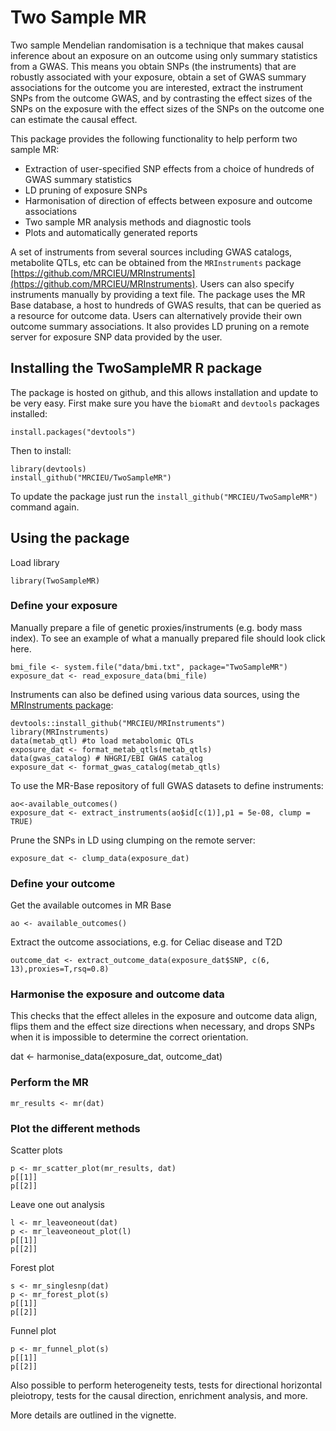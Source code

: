 # Two Sample MR

Two sample Mendelian randomisation is a technique that makes causal inference about an exposure on an outcome using only summary statistics from a GWAS. This means you obtain SNPs (the instruments) that are robustly associated with your exposure, obtain a set of GWAS summary associations for the outcome you are interested, extract the instrument SNPs from the outcome GWAS, and by contrasting the effect sizes of the SNPs on the exposure with the effect sizes of the SNPs on the outcome one can estimate the causal effect.

This package provides the following functionality to help perform two sample MR:

- Extraction of user-specified SNP effects from a choice of hundreds of GWAS summary statistics
- LD pruning of exposure SNPs
- Harmonisation of direction of effects between exposure and outcome associations
- Two sample MR analysis methods and diagnostic tools
- Plots and automatically generated reports

A set of instruments from several sources including GWAS catalogs, metabolite QTLs, etc can be obtained from the `MRInstruments` package [https://github.com/MRCIEU/MRInstruments](https://github.com/MRCIEU/MRInstruments). Users can also specify instruments manually by providing a text file. The package uses the MR Base database, a host to hundreds of GWAS results, that can be queried as a resource for outcome data. Users can alternatively provide their own outcome summary associations. It also provides LD pruning on a remote server for exposure SNP data provided by the user. 

## Installing the TwoSampleMR R package

The package is hosted on github, and this allows installation and update to be very easy. First make sure you have the `biomaRt` and `devtools` packages installed:

    install.packages("devtools")

Then to install:

    library(devtools)
    install_github("MRCIEU/TwoSampleMR")

To update the package just run the `install_github("MRCIEU/TwoSampleMR")` command again.


## Using the package

Load library

    library(TwoSampleMR)

### Define your exposure

Manually prepare a file of genetic proxies/instruments (e.g. body mass index). To see an example of what a manually prepared file should look click here. 
    
    bmi_file <- system.file("data/bmi.txt", package="TwoSampleMR")
    exposure_dat <- read_exposure_data(bmi_file)

Instruments can also be defined using various data sources, using the [MRInstruments package](https://github.com/MRCIEU/MRInstruments): 

    devtools::install_github("MRCIEU/MRInstruments")
    library(MRInstruments)
    data(metab_qtl) #to load metabolomic QTLs
    exposure_dat <- format_metab_qtls(metab_qtls) 
    data(gwas_catalog) # NHGRI/EBI GWAS catalog
    exposure_dat <- format_gwas_catalog(metab_qtls) 
    
To use the MR-Base repository of full GWAS datasets to define instruments:
    
    ao<-available_outcomes() 
    exposure_dat <- extract_instruments(ao$id[c(1)],p1 = 5e-08, clump = TRUE) 
    
Prune the SNPs in LD using clumping on the remote server:

    exposure_dat <- clump_data(exposure_dat)

### Define your outcome

Get the available outcomes in MR Base

    ao <- available_outcomes()

Extract the outcome associations, e.g. for Celiac disease and T2D
    
    outcome_dat <- extract_outcome_data(exposure_dat$SNP, c(6, 13),proxies=T,rsq=0.8)

### Harmonise the exposure and outcome data

This checks that the effect alleles in the exposure and outcome data align, flips them and the effect size directions when necessary, and drops SNPs when it is impossible to determine the correct orientation.

dat <- harmonise_data(exposure_dat, outcome_dat)

### Perform the MR
    
    mr_results <- mr(dat)

### Plot the different methods

Scatter plots

    p <- mr_scatter_plot(mr_results, dat)
    p[[1]]
    p[[2]]

Leave one out analysis

    l <- mr_leaveoneout(dat)
    p <- mr_leaveoneout_plot(l)
    p[[1]]
    p[[2]]

Forest plot

    s <- mr_singlesnp(dat)
    p <- mr_forest_plot(s)
    p[[1]]
    p[[2]]

Funnel plot

    p <- mr_funnel_plot(s)
    p[[1]]
    p[[2]]

Also possible to perform heterogeneity tests, tests for directional horizontal pleiotropy, tests for the causal direction, enrichment analysis, and more.

More details are outlined in the vignette.

